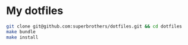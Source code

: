 # My dotfiles

```bash
git clone git@github.com:superbrothers/dotfiles.git && cd dotfiles
make bundle
make install
```
